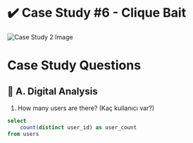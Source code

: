 # :heavy_check_mark: Case Study #6 - Clique Bait
![Case Study 2 Image](https://8weeksqlchallenge.com/images/case-study-designs/6.png)

# Case Study Questions

## :pushpin: A. Digital Analysis

1. How many users are there?
(Kaç kullanıcı var?)
````sql
select 
	count(distinct user_id) as user_count 
from users
````
